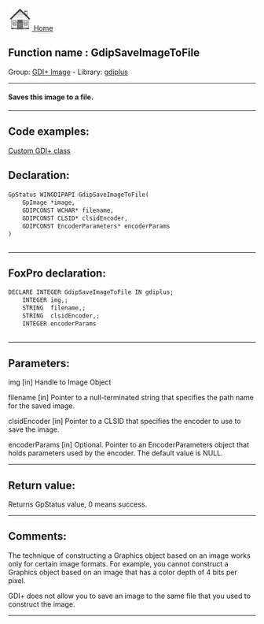 [<img src="../../images/home.png"> Home ](https://github.com/VFPX/Win32API)  

## Function name : GdipSaveImageToFile
Group: [GDI+ Image](../../functions_group.md#GDIplus_Image)  -  Library: [gdiplus](../../../libraries.md#gdiplus)  
***  


#### Saves this image to a file.
***  


## Code examples:
[Custom GDI+ class](../../samples/sample_450.md)  

## Declaration:
```foxpro  
GpStatus WINGDIPAPI GdipSaveImageToFile(
	GpImage *image,
	GDIPCONST WCHAR* filename,
	GDIPCONST CLSID* clsidEncoder,
	GDIPCONST EncoderParameters* encoderParams
)
  
```  
***  


## FoxPro declaration:
```foxpro  
DECLARE INTEGER GdipSaveImageToFile IN gdiplus;
	INTEGER img,;
	STRING  filename,;
	STRING  clsidEncoder,;
	INTEGER encoderParams
  
```  
***  


## Parameters:
img
[in] Handle to Image Object

filename
[in] Pointer to a null-terminated string that specifies the path name for the saved image. 

clsidEncoder
[in] Pointer to a CLSID that specifies the encoder to use to save the image. 

encoderParams
[in] Optional. Pointer to an EncoderParameters object that holds parameters used by the encoder. The default value is NULL.   
***  


## Return value:
Returns GpStatus value, 0 means success.  
***  


## Comments:
The technique of constructing a Graphics object based on an image works only for certain image formats. For example, you cannot construct a Graphics object based on an image that has a color depth of 4 bits per pixel.  
  
GDI+ does not allow you to save an image to the same file that you used to construct the image.   
  
***  

